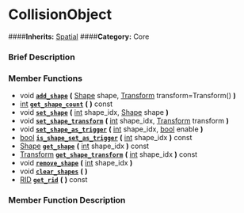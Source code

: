 #  CollisionObject  
####**Inherits:** [Spatial](class_spatial)
####**Category:** Core

###  Brief Description  


###  Member Functions 
  * void  **[`add_shape`](#add_shape)**  **(** [Shape](class_shape) shape, [Transform](class_transform) transform=Transform()  **)**
  * [int](class_int)  **[`get_shape_count`](#get_shape_count)**  **(** **)** const
  * void  **[`set_shape`](#set_shape)**  **(** [int](class_int) shape_idx, [Shape](class_shape) shape  **)**
  * void  **[`set_shape_transform`](#set_shape_transform)**  **(** [int](class_int) shape_idx, [Transform](class_transform) transform  **)**
  * void  **[`set_shape_as_trigger`](#set_shape_as_trigger)**  **(** [int](class_int) shape_idx, [bool](class_bool) enable  **)**
  * [bool](class_bool)  **[`is_shape_set_as_trigger`](#is_shape_set_as_trigger)**  **(** [int](class_int) shape_idx  **)** const
  * [Shape](class_shape)  **[`get_shape`](#get_shape)**  **(** [int](class_int) shape_idx  **)** const
  * [Transform](class_transform)  **[`get_shape_transform`](#get_shape_transform)**  **(** [int](class_int) shape_idx  **)** const
  * void  **[`remove_shape`](#remove_shape)**  **(** [int](class_int) shape_idx  **)**
  * void  **[`clear_shapes`](#clear_shapes)**  **(** **)**
  * [RID](class_rid)  **[`get_rid`](#get_rid)**  **(** **)** const

###  Member Function Description  
